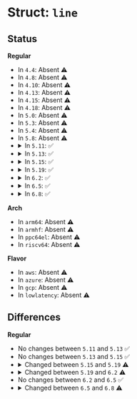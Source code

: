 # Struct: <code>line</code>

## Status
<b>Regular</b>
<ul>
<li>
In <code>4.4</code>: Absent ⚠️
</li>
<li>
In <code>4.8</code>: Absent ⚠️
</li>
<li>
In <code>4.10</code>: Absent ⚠️
</li>
<li>
In <code>4.13</code>: Absent ⚠️
</li>
<li>
In <code>4.15</code>: Absent ⚠️
</li>
<li>
In <code>4.18</code>: Absent ⚠️
</li>
<li>
In <code>5.0</code>: Absent ⚠️
</li>
<li>
In <code>5.3</code>: Absent ⚠️
</li>
<li>
In <code>5.4</code>: Absent ⚠️
</li>
<li>
In <code>5.8</code>: Absent ⚠️
</li>
<li>
<details>
<summary>In <code>5.11</code>: ✅</summary>

```c
struct line {
    struct gpio_desc *desc;
    struct linereq *req;
    unsigned int irq;
    u64 eflags;
    u64 timestamp_ns;
    u32 req_seqno;
    u32 line_seqno;
    struct delayed_work work;
    unsigned int sw_debounced;
    unsigned int level;
};
```
</details>
</li>
<li>
<details>
<summary>In <code>5.13</code>: ✅</summary>

```c
struct line {
    struct gpio_desc *desc;
    struct linereq *req;
    unsigned int irq;
    u64 eflags;
    u64 timestamp_ns;
    u32 req_seqno;
    u32 line_seqno;
    struct delayed_work work;
    unsigned int sw_debounced;
    unsigned int level;
};
```
</details>
</li>
<li>
<details>
<summary>In <code>5.15</code>: ✅</summary>

```c
struct line {
    struct gpio_desc *desc;
    struct linereq *req;
    unsigned int irq;
    u64 eflags;
    u64 timestamp_ns;
    u32 req_seqno;
    u32 line_seqno;
    struct delayed_work work;
    unsigned int sw_debounced;
    unsigned int level;
};
```
</details>
</li>
<li>
<details>
<summary>In <code>5.19</code>: ✅</summary>

```c
struct line {
    struct gpio_desc *desc;
    struct linereq *req;
    unsigned int irq;
    u64 eflags;
    u64 timestamp_ns;
    u32 req_seqno;
    u32 line_seqno;
    struct delayed_work work;
    unsigned int sw_debounced;
    unsigned int level;
    struct hte_ts_desc hdesc;
    int raw_level;
    u32 total_discard_seq;
    u32 last_seqno;
};
```
</details>
</li>
<li>
<details>
<summary>In <code>6.2</code>: ✅</summary>

```c
struct line {
    struct gpio_desc *desc;
    struct linereq *req;
    unsigned int irq;
    u64 edflags;
    u64 timestamp_ns;
    u32 req_seqno;
    u32 line_seqno;
    struct delayed_work work;
    unsigned int sw_debounced;
    unsigned int level;
    struct hte_ts_desc hdesc;
    int raw_level;
    u32 total_discard_seq;
    u32 last_seqno;
};
```
</details>
</li>
<li>
<details>
<summary>In <code>6.5</code>: ✅</summary>

```c
struct line {
    struct gpio_desc *desc;
    struct linereq *req;
    unsigned int irq;
    u64 edflags;
    u64 timestamp_ns;
    u32 req_seqno;
    u32 line_seqno;
    struct delayed_work work;
    unsigned int sw_debounced;
    unsigned int level;
    struct hte_ts_desc hdesc;
    int raw_level;
    u32 total_discard_seq;
    u32 last_seqno;
};
```
</details>
</li>
<li>
<details>
<summary>In <code>6.8</code>: ✅</summary>

```c
struct line {
    struct rb_node node;
    struct gpio_desc *desc;
    struct linereq *req;
    unsigned int irq;
    u64 edflags;
    u64 timestamp_ns;
    u32 req_seqno;
    u32 line_seqno;
    struct delayed_work work;
    unsigned int debounce_period_us;
    unsigned int sw_debounced;
    unsigned int level;
    struct hte_ts_desc hdesc;
    int raw_level;
    u32 total_discard_seq;
    u32 last_seqno;
};
```
</details>
</li>
</ul>
<b>Arch</b>
<ul>
<li>
In <code>arm64</code>: Absent ⚠️
</li>
<li>
In <code>armhf</code>: Absent ⚠️
</li>
<li>
In <code>ppc64el</code>: Absent ⚠️
</li>
<li>
In <code>riscv64</code>: Absent ⚠️
</li>
</ul>
<b>Flavor</b>
<ul>
<li>
In <code>aws</code>: Absent ⚠️
</li>
<li>
In <code>azure</code>: Absent ⚠️
</li>
<li>
In <code>gcp</code>: Absent ⚠️
</li>
<li>
In <code>lowlatency</code>: Absent ⚠️
</li>
</ul>

## Differences
<b>Regular</b>
<ul>
<li>
No changes between <code>5.11</code> and <code>5.13</code> ✅
</li>
<li>
No changes between <code>5.13</code> and <code>5.15</code> ✅
</li>
<li>
<details>
<summary>Changed between <code>5.15</code> and <code>5.19</code> ⚠️</summary>
<ul>
<li>
<b>Field added. </b>
<code>struct hte_ts_desc hdesc</code>
</li>
<li>
<b>Field added. </b>
<code>int raw_level</code>
</li>
<li>
<b>Field added. </b>
<code>u32 total_discard_seq</code>
</li>
<li>
<b>Field added. </b>
<code>u32 last_seqno</code>
</li>
</ul>
</details>
</li>
<li>
<details>
<summary>Changed between <code>5.19</code> and <code>6.2</code> ⚠️</summary>
<ul>
<li>
<b>Field added. </b>
<code>u64 edflags</code>
</li>
<li>
<b>Field removed. </b>
<code>u64 eflags</code>
</li>
</ul>
</details>
</li>
<li>
No changes between <code>6.2</code> and <code>6.5</code> ✅
</li>
<li>
<details>
<summary>Changed between <code>6.5</code> and <code>6.8</code> ⚠️</summary>
<ul>
<li>
<b>Field added. </b>
<code>struct rb_node node</code>
</li>
<li>
<b>Field added. </b>
<code>unsigned int debounce_period_us</code>
</li>
</ul>
</details>
</li>
</ul>
